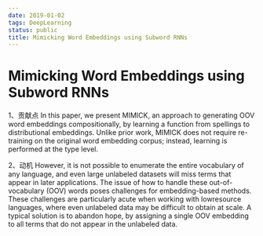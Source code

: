 ```yaml
---
date: 2019-01-02
tags: DeepLearning
status: public
title: Mimicking Word Embeddings using Subword RNNs
---
```

# Mimicking Word Embeddings using Subword RNNs

1、贡献点
In this paper, we present MIMICK, an approach to generating OOV word embeddings compositionally, by learning a function from spellings to distributional embeddings. Unlike prior work, MIMICK does not require re-training on the original word embedding corpus; instead, learning  is performed at the type level.

2、动机
However, it is not possible to enumerate the entire vocabulary of any language, and even large unlabeled
datasets will miss terms that appear in later
applications. The issue of how to handle these
out-of-vocabulary (OOV) words poses challenges
for embedding-based methods. These challenges
are particularly acute when working with lowresource
languages, where even unlabeled data
may be difficult to obtain at scale. A typical solution
is to abandon hope, by assigning a single
OOV embedding to all terms that do not appear in
the unlabeled data.

